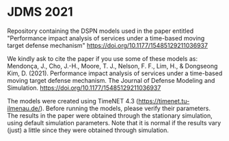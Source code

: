 # JDMS 2021
Repository containing the DSPN models used in the paper entitled "Performance impact analysis of services under a time-based moving target defense mechanism" https://doi.org/10.1177/15485129211036937

We kindly ask to cite the paper if you use some of these models as:
Mendonça, J., Cho, J.-H., Moore, T. J., Nelson, F. F., Lim, H., & Dongseong Kim, D. (2021). Performance impact analysis of services under a time-based moving target defense mechanism. The Journal of Defense Modeling and Simulation. https://doi.org/10.1177/15485129211036937

The models were created using TimeNET 4.3 (https://timenet.tu-ilmenau.de/). 
Before running the models, please verify their parameters.
The results in the paper were obtained through the stationary simulation, using default simulation parameters.
Note that it is normal if the results vary (just) a little since they were obtained through simulation.
